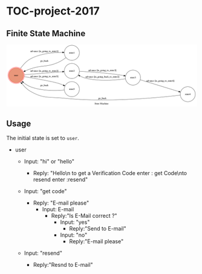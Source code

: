 # TOC-project-2017

## Finite State Machine
![fsm](./img/show-fsm.png)

## Usage
The initial state is set to `user`.



* user
	* Input: "hi" or "hello"
		* Reply: "Hello\n to get  a Verification Code enter : get Code\nto resend enter :resend"

	* Input: "get code"
		* Reply: "E-mail please"
			* Input: E-mail
				* Reply:"Is E-Mail correct ?"
					* Input: "yes" 
						* Reply:"Send to E-mail"
					* Input: "no"  
						* Reply:"E-mail please"
	
	* Input: "resend"
		* Reply:"Resnd to E-mail"